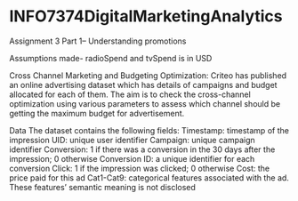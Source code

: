 # INFO7374DigitalMarketingAnalytics


Assignment 3 Part 1– Understanding promotions

Assumptions made- radioSpend and tvSpend is in USD

Cross Channel Marketing and Budgeting Optimization:
Criteo has published an online advertising dataset which has details of campaigns and budget allocated for each of them. The aim is to check the cross-channel optimization using various parameters to assess which channel should be getting the maximum budget for advertisement.


Data
The dataset contains the following fields:
Timestamp: timestamp of the impression
UID: unique user identifier
Campaign: unique campaign identifier
Conversion: 1 if there was a conversion in the 30 days after the impression; 0 otherwise
Conversion ID: a unique identifier for each conversion
Click: 1 if the impression was clicked; 0 otherwise
Cost: the price paid for this ad
Cat1-Cat9: categorical features associated with the ad. These features’ semantic meaning is not disclosed

